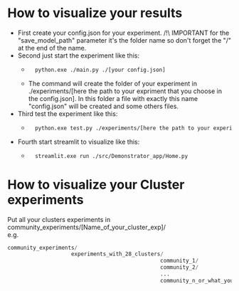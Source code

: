 # How to visualize your results

* First create your config.json for your experiment. /!\ IMPORTANT for the "save_model_path" parameter it's the folder name so don't forget the "/" at the end of the name.
* Second just start the experiment like this:
    * ```bash
        python.exe ./main.py ./[your config.json]
        ```
    * The command will create the folder of your experiment in ./experiments/[here the path to your expriment that you choose in the config.json]. In this folder a file with exactly this name "config.json" will be created and some others files.
* Third test the experiment like this:
    * ```bash
        python.exe test.py ./experiments/[here the path to your experiment]/config.json
        ```
* Fourth start streamlit to visualize like this:
    * ``` bash
        streamlit.exe run ./src/Demonstrator_app/Home.py
        ```

# How to visualize your Cluster experiments

Put all your clusters experiments in community_experiments/[Name_of_your_cluster_exp]/   
e.g.

```py
community_experiments/
                    experiments_with_28_clusters/
                                                community_1/
                                                community_2/
                                                ...
                                                community_n_or_what_you_want/
```